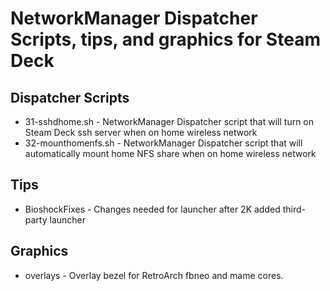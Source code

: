 # NetworkManager Dispatcher Scripts, tips, and graphics for Steam Deck

## Dispatcher Scripts
* 31-sshdhome.sh - NetworkManager Dispatcher script that will turn on Steam Deck ssh server when on home wireless network
* 32-mounthomenfs.sh - NetworkManager Dispatcher script that will automatically mount home NFS share when on home wireless network

## Tips
* BioshockFixes - Changes needed for launcher after 2K added third-party launcher   

## Graphics
* overlays - Overlay bezel for RetroArch fbneo and mame cores.
